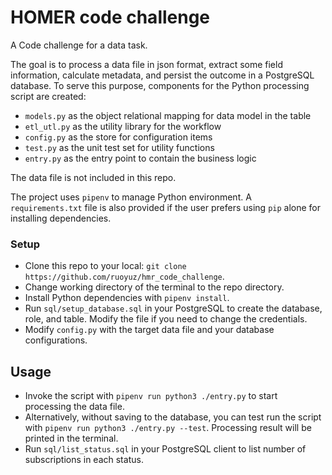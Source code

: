# HOMER code challenge
A Code challenge for a data task.

The goal is to process a data file in json format, extract some field information, calculate metadata, and persist the outcome in a PostgreSQL database. To serve this purpose, components for the Python processing script are created:

* `models.py` as the object relational mapping for data model in the table
* `etl_utl.py` as the utility library for the workflow
* `config.py` as the store for configuration items
* `test.py` as the unit test set for utility functions
* `entry.py` as the entry point to contain the business logic

The data file is not included in this repo.

The project uses `pipenv` to manage Python environment. A `requirements.txt` file is also provided if the user prefers using `pip` alone for installing dependencies.

### Setup

* Clone this repo to your local: `git clone https://github.com/ruoyuz/hmr_code_challenge`.
* Change working directory of the terminal to the repo directory.
* Install Python dependencies with `pipenv install`.
* Run `sql/setup_database.sql` in your PostgreSQL to create the database, role, and table. Modify the file if you need to change the credentials.
* Modify `config.py` with the target data file and your database configurations.

## Usage

* Invoke the script with `pipenv run python3 ./entry.py` to start processing the data file.
* Alternatively, without saving to the database, you can test run the script with `pipenv run python3 ./entry.py --test`. Processing result will be printed in the terminal.
* Run `sql/list_status.sql` in your PostgreSQL client to list number of subscriptions in each status.

